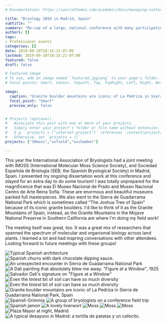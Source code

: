 ```yaml
---
# Documentation: https://sourcethemes.com/academic/docs/managing-content/

title: "Bryology 2019 in Madrid, Spain"
subtitle: ""
summary: "Re-cap of a large, national conference with many participating professional societies."
authors: []
tags: 
- Professional events
categories: []
date: 2019-09-16T18:15:21-07:00
lastmod: 2019-09-16T18:15:21-07:00
featured: false
draft: false

# Featured image
# To use, add an image named `featured.jpg/png` to your page's folder.
# Focal points: Smart, Center, TopLeft, Top, TopRight, Left, Right, BottomLeft, Bottom, BottomRight.

image: 
  caption: "Granite boulder mountains are iconic of La Pedriza in Sierra de Guadarrama National Park, Spain"
  focal_point: "Smart"
  preview_only: false


# Projects (optional).
#   Associate this post with one or more of your projects.
#   Simply enter your project's folder or file name without extension.
#   E.g. `projects = ["internal-project"]` references `content/project/deep-learning/index.md`.
#   Otherwise, set `projects = []`.
projects: ["3dmoss","uvfield","uvchamber"]

---
```

This year the International Association of Bryologists had a joint meeting with IMOSS (International Molecular Moss Science Society), and Sociedad Española de Briología (SEB; the Spanish Bryological Society) in Madrid, Spain. I presented my ongoing dissertation work at this conference and stayed for an extra day to do some tourism! I was totally unprepared for the magnificence that was El Museo Nacional de Prado and Museo Nacional Centro de Arte Reina Sofía. These are enormous and beautiful museums packed full masterpieces. We also went to the Sierra de Guadarrama National Park which is sometimes called "The Joshua Tree of Spain" because of its iconic granite boulders. I'd like to think of it as the Granite Mountains of Spain, instead, as the Granite Mountains in the Mojave National Preserve in Southern California are where I'm doing my field work!

The meeting itself was great, too. It was a great mix of researchers that spanned the spectrum of molecular and organismal biology across land plants. I learned a lot and had inspring conversations with other attendees. Looking forward to future meetings with these groups! 

![Typical Spanish architecture](balconies.JPG)
![Spanish churro with dark chocolate dipping sauce.](churro.JPG)
![An unexpected encounter in Sierra de Guadarrama National Park](cow.JPG)
![A Dali painting that absolutely blew me away. "Figure at a Window", 1925](daliwindow.JPG)
![Salvador Dali's signature on "Figure at a Window"](dalisignature.JPG)
![Even the tiniest bit of soil can have so much diversity](diversity1.JPG)
![Even the tiniest bit of soil can have so much diversity](diversity2.JPG)
![Granite boulder mountains are iconic of La Pedriza in Sierra de Guadarrama National Park, Spain](granite.JPG)
![Spanish *Grimmia*](grimmia.JPG)
![A group of bryologists on a conference field trip](group.JPG)
![Spanish jamon](jamon.JPG)
![A lovely liverwort](liverwort.JPG)
![Moss](moss1.JPG)
![Moss](moss2.JPG)
![Moss](moss3.JPG)
![Plaza Mayor at night, Madrid](plazanight.JPG)
![A typical desayuno in Madrid: a tortilla de patatas y un cafecito.](tortilla.JPG)

